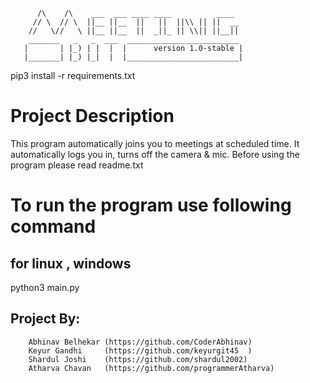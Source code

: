          
          /\    /\    ___  ___ ____ ____          ____
         // \  // \  ||__ ||__  ||   ||  ||\\ || ||  __
        //   \//   \ ||__ ||__  ||  _||_ || \\|| ||__||
        _______   _   _  ___  _________________________
       |       | |_) | |  |  |      version 1.0-stable |
       |_______| |_) |_|  |  |_________________________|


pip3 install -r requirements.txt

# Project Description
This program automatically joins you to meetings at scheduled time.
It automatically logs you in, turns off the camera & mic.
Before using the program please read readme.txt

# To run the program use following command


## for linux , windows

python3 main.py

## Project By:
        Abhinav Belhekar (https://github.com/CoderAbhinav)
        Keyur Gandhi     (https://github.com/keyurgit45  )
        Shardul Joshi    (https://github.com/shardul2002)
        Atharva Chavan   (https://github.com/programmerAtharva)

